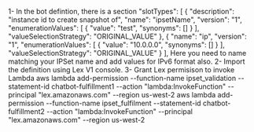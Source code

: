 1-  In the bot defintion, there is a section
"slotTypes": [
      {
        "description": "instance id to create snapshot of",
        "name": "ipsetName",
        "version": "1",
        "enumerationValues": [
          {
            "value": "test",
            "synonyms": []
          }
        ],
        "valueSelectionStrategy": "ORIGINAL_VALUE"
      },
      {
        "name": "ip",
        "version": "1",
        "enumerationValues": [
          {
            "value": "10.0.0.0",
            "synonyms": []
          }
        ],
        "valueSelectionStrategy": "ORIGINAL_VALUE"
      }
    ],
Here you need to name matching your IPSet name and add values for IPv6 format also.
2-  Import the definition using Lex V1 console.
3-  Grant Lex permisison to invoke Lambda
  aws lambda add-permission --function-name ipset_validation --statement-id chatbot-fulfillment1 --action "lambda:InvokeFunction" --principal "lex.amazonaws.com" --region us-west-2
  aws lambda add-permission --function-name ipset_fulfilment --statement-id chatbot-fulfillment2 --action "lambda:InvokeFunction" --principal "lex.amazonaws.com" --region us-west-2  
